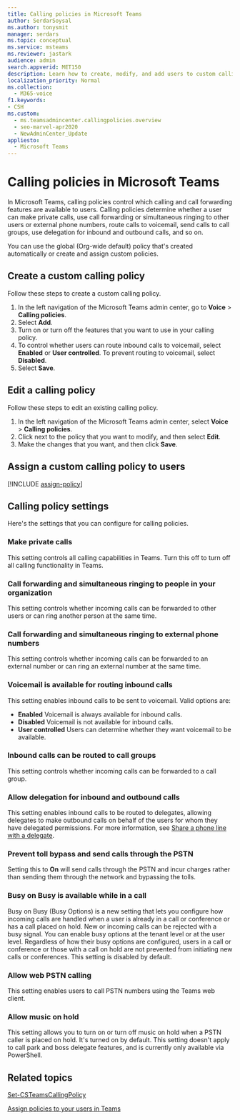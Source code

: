 ```yaml
---
title: Calling policies in Microsoft Teams
author: SerdarSoysal
ms.author: tonysmit
manager: serdars
ms.topic: conceptual
ms.service: msteams
ms.reviewer: jastark
audience: admin
search.appverid: MET150
description: Learn how to create, modify, and add users to custom calling policies in Microsoft Teams, as well as various calling policy settings.
localization_priority: Normal
ms.collection: 
  - M365-voice
f1.keywords:
- CSH
ms.custom: 
  - ms.teamsadmincenter.callingpolicies.overview
  - seo-marvel-apr2020
  - NewAdminCenter_Update
appliesto: 
  - Microsoft Teams
---
```


Calling policies in Microsoft Teams
===================================

In Microsoft Teams, calling policies control which calling and call forwarding features are available to users. Calling policies determine whether a user can make private calls, use call forwarding or simultaneous ringing to other users or external phone numbers, route calls to voicemail, send calls to call groups, use delegation for inbound and outbound calls, and so on.

You can use the global (Org-wide default) policy that's created automatically or create and assign custom policies.

## Create a custom calling policy

Follow these steps to create a custom calling policy.

1. In the left navigation of the Microsoft Teams admin center, go to **Voice** > **Calling policies**.
2. Select **Add**.
3. Turn on or turn off the features that you want to use in your calling policy.
4. To control whether users can route inbound calls to voicemail, select **Enabled** or **User controlled**. To prevent routing to voicemail, select **Disabled**.
5. Select **Save**.

## Edit a calling policy

Follow these steps to edit an existing calling policy.

1. In the left navigation of the Microsoft Teams admin center, select **Voice** > **Calling policies**.
2. Click next to the policy that you want to modify, and then select **Edit**.
3. Make the changes that you want, and then click **Save**.

## Assign a custom calling policy to users

[!INCLUDE [assign-policy](includes/assign-policy.md)]

## Calling policy settings

Here's the settings that you can configure for calling policies.

### Make private calls

This setting controls all calling capabilities in Teams. Turn this off to turn off all calling functionality in Teams.

### Call forwarding and simultaneous ringing to people in your organization

This setting controls whether incoming calls can be forwarded to other users or can ring another person at the same time. 

### Call forwarding and simultaneous ringing to external phone numbers

This setting controls whether incoming calls can be forwarded to an external number or can ring an external number at the same time.

### Voicemail is available for routing inbound calls

This setting enables inbound calls to be sent to voicemail. Valid options are:

- **Enabled** Voicemail is always available for inbound calls.
- **Disabled**  Voicemail is not available for inbound calls.
- **User controlled** Users can determine whether they want voicemail to be available.

### Inbound calls can be routed to call groups 

This setting controls whether incoming calls can be forwarded to a call group.

### Allow delegation for inbound and outbound calls

This setting enables inbound calls to be routed to delegates, allowing delegates to make outbound calls on behalf of the users for whom they have delegated permissions. For more information, see [Share a phone line with a delegate](https://support.office.com/article/share-a-phone-line-with-a-delegate-16307929-a51f-43fc-8323-3b1bf115e5a8).

### Prevent toll bypass and send calls through the PSTN 

Setting this to **On** will send calls through the PSTN and incur charges rather than sending them through the network and bypassing the tolls.

### Busy on Busy is available while in a call

Busy on Busy (Busy Options) is a new setting that lets you configure how incoming calls are handled when a user is already in a call or conference or has a call placed on hold. New or incoming calls can be rejected with a busy signal. You can enable busy options at the tenant level or at the user level. Regardless of how their busy options are configured, users in a call or conference or those with a call on hold are not prevented from initiating new calls or conferences. This setting is disabled by default.

### Allow web PSTN calling

This setting enables users to call PSTN numbers using the Teams web client.

### Allow music on hold

This setting allows you to turn on or turn off music on hold when a PSTN caller is placed on hold. It's turned on by default. This setting doesn't apply to call park and boss delegate features, and is currently only available via PowerShell.

## Related topics

[Set-CSTeamsCallingPolicy](/powershell/module/skype/set-csteamscallingpolicy?view=skype-ps)

[Assign policies to your users in Teams](assign-policies.md)
